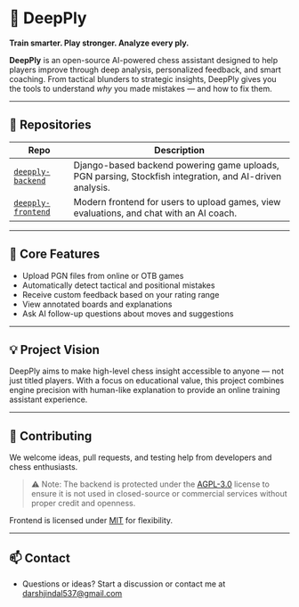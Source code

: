 # 🧠 DeepPly

**Train smarter. Play stronger. Analyze every ply.**

**DeepPly** is an open-source AI-powered chess assistant designed to help players improve through deep analysis, personalized feedback, and smart coaching. From tactical blunders to strategic insights, DeepPly gives you the tools to understand *why* you made mistakes — and how to fix them.

---

## 🔧 Repositories

| Repo | Description |
|------|-------------|
| [`deepply-backend`](https://github.com/DeepPly/deepply-backend) | Django-based backend powering game uploads, PGN parsing, Stockfish integration, and AI-driven analysis. |
| [`deepply-frontend`](https://github.com/DeepPly/deepply-frontend) | Modern frontend for users to upload games, view evaluations, and chat with an AI coach. |

---

## 🚀 Core Features
- Upload PGN files from online or OTB games
- Automatically detect tactical and positional mistakes
- Receive custom feedback based on your rating range
- View annotated boards and explanations
- Ask AI follow-up questions about moves and suggestions

---

## 💡 Project Vision

DeepPly aims to make high-level chess insight accessible to anyone — not just titled players. With a focus on educational value, this project combines engine precision with human-like explanation to provide an online training assistant experience.

---

## 🤝 Contributing

We welcome ideas, pull requests, and testing help from developers and chess enthusiasts.

> ⚠️ Note: The backend is protected under the [AGPL-3.0](https://www.gnu.org/licenses/agpl-3.0.en.html) license to ensure it is not used in closed-source or commercial services without proper credit and openness.

Frontend is licensed under [MIT](https://opensource.org/licenses/MIT) for flexibility.

---

## 📫 Contact

- Questions or ideas? Start a discussion or contact me at [darshjindal537@gmail.com](mailto:darshjindal537@gmail.com)
